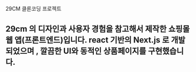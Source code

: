 29CM 클론코딩 프로젝트

29cm 의 디자인과 사용자 경험을 참고해서 제작한 쇼핑몰 웹 앱(프론트엔드)입니다.
react 기반의 Next.js 로 개발되었으며 , 깔끔한 UI와 동적인 상품페이지를 구현했습니다.
-----------------------------------------------------------------------------------
